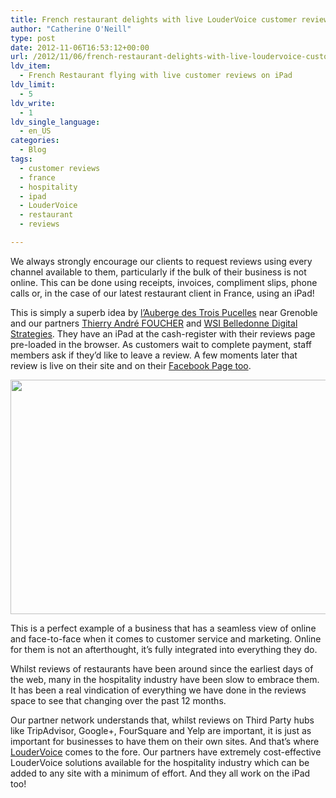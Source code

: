 ```yaml
---
title: French restaurant delights with live LouderVoice customer reviews on iPad
author: "Catherine O'Neill"
type: post
date: 2012-11-06T16:53:12+00:00
url: /2012/11/06/french-restaurant-delights-with-live-loudervoice-customer-reviews-on-ipad/
ldv_item:
  - French Restaurant flying with live customer reviews on iPad
ldv_limit:
  - 5
ldv_write:
  - 1
ldv_single_language:
  - en_US
categories:
  - Blog
tags:
  - customer reviews
  - france
  - hospitality
  - ipad
  - LouderVoice
  - restaurant
  - reviews

---
```

We always strongly encourage our clients to request reviews using every channel available to them, particularly if the bulk of their business is not online. This can be done using receipts, invoices, compliment slips, phone calls or, in the case of our latest restaurant client in France, using an iPad!

This is simply a superb idea by [l&#8217;Auberge des Trois Pucelles][1] near Grenoble and our partners [Thierry André FOUCHER][2] and [WSI Belledonne Digital Strategies][3]. They have an iPad at the cash-register with their reviews page pre-loaded in the browser. As customers wait to complete payment, staff members ask if they&#8217;d like to leave a review. A few moments later that review is live on their site and on their [Facebook Page too][4].

<p style="text-align: center;">
  <a href="http://www.auberge-des-trois-pucelles.fr/avis-clients/"><img class="aligncenter  wp-image-2866" title="auberge" src="http://www.loudervoice.com/wp-content/uploads/2012/11/auberge.png" alt="" width="538" height="375" srcset="http://127.0.0.1.nip.io/wp-content/uploads/2012/11/auberge.png 768w, http://127.0.0.1.nip.io/wp-content/uploads/2012/11/auberge-300x209.png 300w" sizes="(max-width: 538px) 100vw, 538px" /></a>
</p>

This is a perfect example of a business that has a seamless view of online and face-to-face when it comes to customer service and marketing. Online for them is not an afterthought, it&#8217;s fully integrated into everything they do.

Whilst reviews of restaurants have been around since the earliest days of the web, many in the hospitality industry have been slow to embrace them. It has been a real vindication of everything we have done in the reviews space to see that changing over the past 12 months.

Our partner network understands that, whilst reviews on Third Party hubs like TripAdvisor, Google+, FourSquare and Yelp are important, it is just as important for businesses to have them on their own sites. And that&#8217;s where [LouderVoice][5] comes to the fore. Our partners have extremely cost-effective LouderVoice solutions available for the hospitality industry which can be added to any site with a minimum of effort. And they all work on the iPad too!

 [1]: http://www.auberge-des-trois-pucelles.fr/avis-clients/
 [2]: http://wsiclarinet.com/
 [3]: http://www.wsibds.com/
 [4]: https://www.facebook.com/AubergeDesTroisPucelles/app_149134505160557
 [5]: http://www.loudervoice.com/